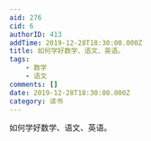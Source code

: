```yaml
---
aid: 276
cid: 6
authorID: 413
addTime: 2019-12-28T18:30:00.000Z
title: 如何学好数学、语文、英语。
tags:
    - 数学
    - 语文
comments: []
date: 2019-12-28T18:30:00.000Z
category: 读书
---
```


如何学好数学、语文、英语。
